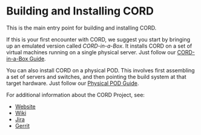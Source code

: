 # Building and Installing CORD

This is the main entry point for building and installing CORD.

If this is your first encounter with CORD, we suggest you start by
bringing up an emulated version called _CORD-in-a-Box_.
It installs CORD on a set of virtual machines running on a single
physical server. Just follow our [CORD-in-a-Box Guide](docs/quickstarts.md).

You can also install CORD on a physical POD. This involves first assembling
a set of servers and switches, and then pointing the build system at
that target hardware. Just follow our
[Physical POD Guide](docs/quickstart_physical.md).

For additional information about the CORD Project, see:

* [Website](http://opencord.org)
* [Wiki](http://wiki.opencord.org)
* [Jira](http://jira.opencord.org)
* [Gerrit](http://gerrit.opencord.org)
